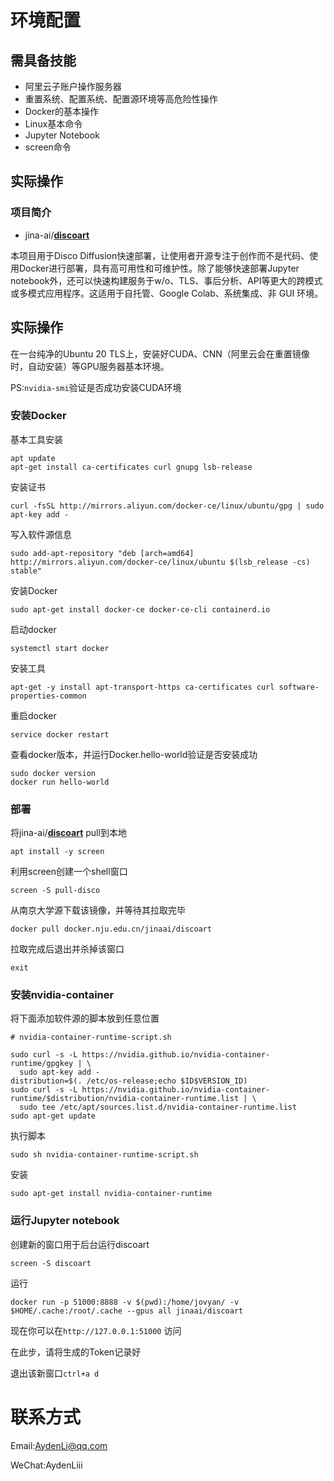 # 环境配置

## 需具备技能

- 阿里云子账户操作服务器
- 重置系统、配置系统、配置源环境等高危险性操作
- Docker的基本操作
- Linux基本命令
- Jupyter Notebook
- screen命令

## 实际操作

### 项目简介

- jina-ai/**[discoart](https://github.com/jina-ai/discoart)**

本项目用于Disco Diffusion快速部署，让使用者开源专注于创作而不是代码、使用Docker进行部署，具有高可用性和可维护性。除了能够快速部署Jupyter notebook外，还可以快速构建服务于w/o、TLS、事后分析、API等更大的跨模式或多模式应用程序。这适用于自托管、Google Colab、系统集成、非 GUI 环境。

## 实际操作

在一台纯净的Ubuntu 20 TLS上，安装好CUDA、CNN（阿里云会在重置镜像时，自动安装）等GPU服务器基本环境。

PS:``nvidia-smi``验证是否成功安装CUDA环境

### 安装Docker

基本工具安装

```
apt update
apt-get install ca-certificates curl gnupg lsb-release
```

安装证书

```
curl -fsSL http://mirrors.aliyun.com/docker-ce/linux/ubuntu/gpg | sudo apt-key add -
```

写入软件源信息

```
sudo add-apt-repository "deb [arch=amd64] http://mirrors.aliyun.com/docker-ce/linux/ubuntu $(lsb_release -cs) stable"
```

安装Docker

```
sudo apt-get install docker-ce docker-ce-cli containerd.io
```

启动docker

```
systemctl start docker
```

安装工具

```
apt-get -y install apt-transport-https ca-certificates curl software-properties-common
```

重启docker

```
service docker restart
```

查看docker版本，并运行Docker.hello-world验证是否安装成功

```
sudo docker version
docker run hello-world
```

### 部署

将jina-ai/**[discoart](https://github.com/jina-ai/discoart)** pull到本地

```
apt install -y screen
```

利用screen创建一个shell窗口

```
screen -S pull-disco
```

从南京大学源下载该镜像，并等待其拉取完毕

```
docker pull docker.nju.edu.cn/jinaai/discoart
```

拉取完成后退出并杀掉该窗口

```
exit
```

### 安装nvidia-container

将下面添加软件源的脚本放到任意位置

```
# nvidia-container-runtime-script.sh

sudo curl -s -L https://nvidia.github.io/nvidia-container-runtime/gpgkey | \
  sudo apt-key add -
distribution=$(. /etc/os-release;echo $ID$VERSION_ID)
sudo curl -s -L https://nvidia.github.io/nvidia-container-runtime/$distribution/nvidia-container-runtime.list | \
  sudo tee /etc/apt/sources.list.d/nvidia-container-runtime.list
sudo apt-get update
```

执行脚本

```
sudo sh nvidia-container-runtime-script.sh
```

安装

```
sudo apt-get install nvidia-container-runtime
```

### 运行Jupyter notebook

创建新的窗口用于后台运行discoart

```
screen -S discoart
```

运行

```
docker run -p 51000:8888 -v $(pwd):/home/jovyan/ -v $HOME/.cache:/root/.cache --gpus all jinaai/discoart
```

现在你可以在`http://127.0.0.1:51000` 访问

在此步，请将生成的Token记录好

退出该新窗口``ctrl+a d``

# 联系方式

Email:AydenLi@qq.com

WeChat:AydenLiii
